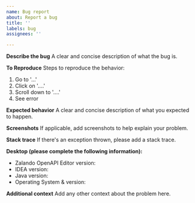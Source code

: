 ```yaml
---
name: Bug report
about: Report a bug
title: ''
labels: bug
assignees: ''

---
```


**Describe the bug**
A clear and concise description of what the bug is.

**To Reproduce**
Steps to reproduce the behavior:
1. Go to '...'
2. Click on '....'
3. Scroll down to '....'
4. See error

**Expected behavior**
A clear and concise description of what you expected to happen.

**Screenshots**
If applicable, add screenshots to help explain your problem.

**Stack trace**
If there's an exception thrown, please add a stack trace.

**Desktop (please complete the following information):**
- Zalando OpenAPI Editor version:
- IDEA version:
- Java version:
- Operating System & version:

**Additional context**
Add any other context about the problem here.
